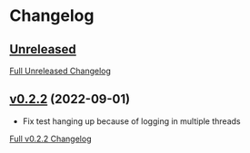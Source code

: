 # Changelog

## [Unreleased](https://github.com/matpompili/caniusethat/tree/main)

[Full Unreleased Changelog](https://github.com/matpompili/caniusethat/compare/v0.2.2...main)

## [v0.2.2](https://github.com/matpompili/caniusethat/tree/v0.2.2) (2022-09-01)

-   Fix test hanging up because of logging in multiple threads

[Full v0.2.2 Changelog](https://github.com/matpompili/caniusethat/compare/v0.2.1...v0.2.2)
